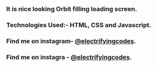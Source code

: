 ### It is nice looking Orbit filling loading screen.

### Technologies Used:- HTML, CSS and Javascript.

### Find me on instagram- [@electrifyingcodes][Instagram].
### Find me on instagra - [@electrifyingcodes][Instagram].

[Instagram]: https://www.instagram.com/electrifyingcodes
